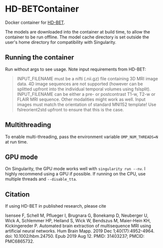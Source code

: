 # HD-BETContainer

Docker container for [HD-BET](https://github.com/MIC-DKFZ/HD-BET).

The models are downloaded into the container at build time, to allow the container to be
run offline. The model cache directory is set outside the user's home directory for
compatibility with Singularity.


## Running the container

Run without args to see usage. Note input requirements from HD-BET:

>INPUT_FILENAME must be a nifti (.nii.gz) file containing 3D MRI image data. 4D image
>sequences are not supported (however can be splitted upfront into the individual temporal
>volumes using fslsplit). INPUT_FILENAME can be either a pre- or postcontrast T1-w, T2-w
>or FLAIR MRI sequence. Other modalities might work as well. Input images must match the
>orientation of standard MNI152 template! Use fslreorient2std upfront to ensure that this
>is the case.


## Multithreading

To enable multi-threading, pass the environment variable `OMP_NUM_THREADS=N` at run time.


## GPU mode

On Singularity, the GPU mode works well with `singularity run --nv`. I highly recommend
using a GPU if possible. If running on the CPU, use multiple threads and `--disable_tta`.


## Citation

If using HD-BET in published research, please cite

Isensee F, Schell M, Pflueger I, Brugnara G, Bonekamp D, Neuberger U, Wick A, Schlemmer
HP, Heiland S, Wick W, Bendszus M, Maier-Hein KH, Kickingereder P. Automated brain
extraction of multisequence MRI using artificial neural networks. Hum Brain Mapp. 2019 Dec
1;40(17):4952-4964. doi: 10.1002/hbm.24750. Epub 2019 Aug 12. PMID: 31403237; PMCID:
PMC6865732.
